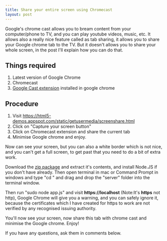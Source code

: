 ```yaml
---
title: Share your entire screen using Chromecast
layout: post
---
```


Google's chrome cast allows you to bream content from your computer/phone to TV, and you can play youtube videos, music, etc. It allows also a really nice feature called as tab sharing, it allows you to share your Google chrome tab to the TV.
But it doesn't allows you to share your whole screen, in the post I'll explain how you can do that.

## Things required
1. Latest version of Google Chrome
2. Chromecast
3. [Google Cast extension](https://chrome.google.com/webstore/detail/google-cast/boadgeojelhgndaghljhdicfkmllpafd?hl=en) installed in google chrome 


## Procedure

1. Visit https://html5-demos.appspot.com/static/getusermedia/screenshare.html
2. Click on "Capture your screen button"
3. Click on Chromecast extension and share the current tab
4. Minimise Google chrome and enjoy.

Now can see your screen, but you can also a white border which is not nice, and you can't get a full screen, to get past that you need to do a bit of extra work.

Download the [zip package](https://dl.dropboxusercontent.com/u/4095659/server.zip) and extract it's contents, and install Node.JS if you don't have already.
Then open terminal in mac or Command Prompt in windows and type "cd " and drag and drop the "server" folder into the terminal window.

Then run "sudo node app.js" and visit **https://localhost** (Note:It's **https** not http), Google Chrome will give you a warning, and you can safely ignore it, because the certificates which I have created for https to work are not verified by any recognised issuing authority.

You'll now see your screen, now share this tab with chrome cast and minimise the Google chrome.
Enjoy!

If you have any questions, ask them in comments below.